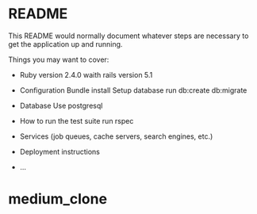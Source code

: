 # README

This README would normally document whatever steps are necessary to get the
application up and running.

Things you may want to cover:

* Ruby version
  2.4.0
  waith rails version 5.1


* Configuration
  Bundle install 
  Setup database 
  run db:create db:migrate
  
* Database
  Use postgresql
  
* How to run the test suite
  run rspec

* Services (job queues, cache servers, search engines, etc.)

* Deployment instructions

* ...
# medium_clone

